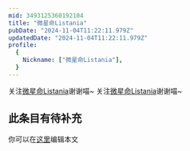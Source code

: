 ```yaml
---
mid: 3493125360192104
title: "微星命Listania"
pubDate: "2024-11-04T11:22:11.979Z"
updatedDate: "2024-11-04T11:22:11.979Z"
profile:
  {
    Nickname: ["微星命Listania"],
  }
---
```


关注[微星命Listania](https://space.bilibili.com/3493125360192104)谢谢喵~ 关注[微星命Listania](https://space.bilibili.com/3493125360192104)谢谢喵~

## 此条目有待补充
你可以在[这里](https://github.com/Yuhanawa/VTuber.ICU/edit/master/src/content/v/微星命Listania/index.md)编辑本文
